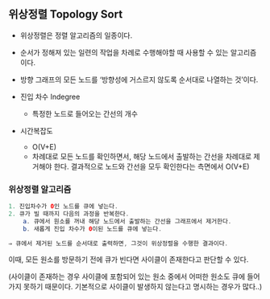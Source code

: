 ## 위상정렬 Topology Sort

- 위상정렬은 정렬 알고리즘의 일종이다.
- 순서가 정해져 있는 일련의 작업을 차례로 수행해야할 때 사용할 수 있는 알고리즘이다.
- 방향 그래프의 모든 노드를 ‘방향성에 거스르지 않도록 순서대로 나열하는 것’이다.

- 진입 차수 Indegree
    - 특정한 노드로 들어오는 간선의 개수
- 시간복잡도
    - O(V+E)
    - 차례대로 모든 노드를 확인하면서, 해당 노드에서 출발하는 간선을 차례대로 제거해야 한다. 결과적으로 노드와 간선을 모두 확인한다는 측면에서 O(V+E)

### 위상정렬 알고리즘

```java
1. 진입차수가 0인 노드를 큐에 넣는다.
2. 큐가 빌 때까지 다음의 과정을 반복한다.
    a. 큐에서 원소를 꺼내 해당 노드에서 출발하는 간선을 그래프에서 제거한다.
    b. 새롭게 진입 차수가 0이된 노드를 큐에 넣는다.

⇒ 큐에서 제거된 노드를 순서대로 출력하면, 그것이 위상정렬을 수행한 결과이다.
```

이때, 모든 원소를 방문하기 전에 큐가 빈다면 사이클이 존재한다고 판단할 수 있다.

(사이클이 존재하는 경우 사이클에 포함되어 있는 원소 중에서 어떠한 원소도 큐에 들어가지 못하기 때문이다. 기본적으로 사이클이 발생하지 않는다고 명시하는 경우가 많다..)

